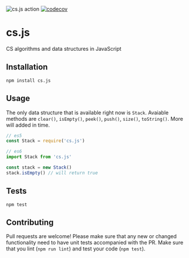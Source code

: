 ![cs.js action](https://github.com/jesselpalmer/cs.js/workflows/cs.js%20action/badge.svg)
[![codecov](https://codecov.io/gh/jesselpalmer/cs.js/branch/master/graph/badge.svg)](https://codecov.io/gh/jesselpalmer/cs.js)

# cs.js

CS algorithms and data structures in JavaScript

## Installation
  
  ```
  npm install cs.js
  ```

## Usage

The only data structure that is available right now is `Stack`. Avaiable methods are `clear()`, `isEmpty()`, `peek()`, `push()`, `size()`, `toString()`. More will added in time.
  
  ```js
  // es5
  const Stack = require('cs.js')

  // es6
  import Stack from 'cs.js'

  const stack = new Stack()
  stack.isEmpty() // will return true
  ```

## Tests

  ```
  npm test
  ```

## Contributing

Pull requests are welcome! Please make sure that any new or changed functionality need to have unit tests accompanied with the PR. Make sure that you lint (`npm run lint`) and test your code (`npm test`).
  